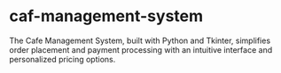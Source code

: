 # caf-management-system
The Cafe Management System, built with Python and Tkinter, simplifies order placement and payment processing with an intuitive interface and personalized pricing options.
